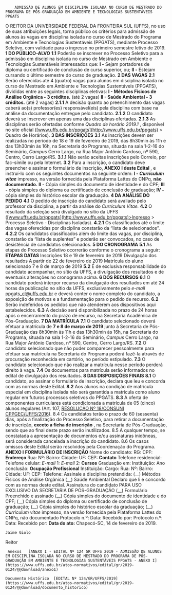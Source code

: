         ADMISSÃO DE ALUNOS EM DISCIPLINA ISOLADA NO CURSO DE MESTRADO DO PROGRAMA DE PÓS-GRADUAÇÃO EM AMBIENTE E TECNOLOGIAS SUSTENTÁVEIS PPGATS  

 O REITOR DA UNIVERSIDADE FEDERAL DA FRONTEIRA SUL (UFFS), no uso de suas atribuições legais, torna público os critérios para admissão de alunos às vagas em disciplina isolada no curso de Mestrado do Programa em Ambiente e Tecnologias Sustentáveis (PPGATS), mediante Processo Seletivo, com validade para o ingresso no primeiro semestre letivo de 2019.  **1 DO PÚBLICO-ALVO** **1.1**  Poderão se inscrever no Processo Seletivo para a admissão em disciplina isolada no curso de Mestrado em Ambiente e Tecnologias Sustentáveis interessados que: **I -**  Sejam portadores de diploma ou certificado de conclusão de curso superior, ou; **II -**  Estejam cursando o último semestre do curso de graduação.  **2 DAS VAGAS** **2.1**  Serão oferecidas até 4 (quatro) vagas para alunos em disciplina isolada no curso de Mestrado em Ambiente e Tecnologias Sustentáveis (PPGATS), divididas entre as seguintes disciplinas eletivas: **I - Métodos Físicos de Análise Orgânica - 3 créditos.** (até 2 vagas) **II - Saúde Ambiental - 3 créditos.** (até 2 vagas) **2.1.1**  A decisão quanto ao preenchimento das vagas caberá ao(s) professor(es) responsável(eis) pela disciplina com base na análise da documentação entregue pelo candidato. **2.1.2**  O candidato deverá se inscrever em apenas uma das disciplinas ofertadas. **2.1.3**  As disciplinas serão ofertadas conforme *Quadro de horário 2019.1* , disponível no site oficial ([www.uffs.edu.br/ppgats](http://www.uffs.edu.br/ppgats) > Quadro de Horários).  **3 DAS INSCRIÇÕES** **3.1**  As inscrições devem ser realizadas no período de 18 e 19 de fevereiro de 2019, das 8h30min às 11h e das 13h30min às 16h, na Secretaria do Programa, situada na sala 1-2-16 do Seminário, *Campus*  Cerro Largo, na Rua Major Antônio Cardoso, nº 590, Centro, Cerro Largo/RS. **3.1.1**  Não serão aceitas inscrições pelo Correio, por fac-símile ou pela Internet. **3.2**  Para a inscrição, o candidato deve preencher e assinar o formulário de inscrição, **ANEXO I deste Edital** , e instruí-lo com os seguintes documentos na seguinte ordem: **I - *Curriculum vitae***  impresso, na versão fornecida pela Plataforma Lattes do CNPq, **não documentado.** **II -**  Cópia simples do documento de identidade e do CPF; **III -**  cópia simples do diploma ou certificado de conclusão de graduação; **IV -**  cópia simples do histórico escolar da graduação.  **4 DA ANÁLISE DO PEDIDO** **4.1**  O pedido de inscrição do candidato será avaliado pelo professor da disciplina, a partir da análise do *Curriculum Vitae.* **4.2**  O resultado da seleção será divulgado no sítio da UFFS ([www.uffs.edu.br/ppgats](http://www.uffs.edu.br/ppgats)>Ingresso > Processo Seletivo - Disciplinas Isoladas). **4.2.1**  Os classificados até o limite das vagas oferecidas por disciplina constarão da “lista de selecionados”. **4.2.2**  Os candidatos classificados além do limite das vagas, por disciplina, constarão da “lista de suplentes” e poderão ser convocados, no caso de desistência de candidatos selecionados.  **5 DO CRONOGRAMA** **5.1**  As etapas do Processo Seletivo ocorrerão conforme o cronograma a seguir:     **ETAPAS**   **DATAS**     Inscrições   18 e 19 de fevereiro de 2019     Divulgação dos resultados   A partir de 22 de fevereiro de 2019     Matrícula do aluno selecionado   7 e 8 de março de 2019     **5.2**  É de exclusiva responsabilidade do candidato acompanhar, no sítio da UFFS, a divulgação dos resultados e de eventuais alterações no cronograma acima.  **6 DOS RECURSOS** **6.1**  O candidato poderá interpor recurso da divulgação dos resultados em até 24 horas da publicação no sítio da UFFS, exclusivamente pelo *e-mail*  ppgats\_cl@uffs.edu.br e deverá conter o nome completo do candidato, a exposição de motivos e a fundamentação para o pedido de recurso. **6.2**  Serão indeferidos os pedidos que não atenderem aos dispositivos aqui estabelecidos. **6.3**  A decisão será disponibilizada no prazo de 24 horas após o encerramento do prazo de recurso, na Secretaria Acadêmica de Pós-Graduação.  **7 DA MATRÍCULA** **7.1**  O candidato selecionado deverá efetuar a matrícula de **7 e 8 de março de 2019** junto à Secretaria de Pós-Graduação das 8h30min às 11h e das 13h30min às 16h, na Secretaria do Programa, situada na sala 1-2-16 do Seminário, *Campus*  Cerro Largo, na Rua Major Antônio Cardoso, nº 590, Centro, Cerro Largo/RS. **7.2**  O candidato selecionado que não puder comparecer pessoalmente para efetuar sua matrícula na Secretaria do Programa poderá fazê-la através de procuração reconhecida em cartório, no período estipulado. **7.3**  O candidato selecionado que não realizar a matrícula nesse período perderá direito à vaga. **7.4**  Os documentos para matrícula serão informados no edital de divulgação dos resultados.  **8 DAS DISPOSIÇÕES FINAIS** **8.1**  O candidato, ao assinar o formulário de inscrição, declara que leu e concorda com as normas deste Edital. **8.2**  Aos alunos na condição de matrícula especial em disciplina isolada não será garantida a matrícula como aluno regular em futuros processos seletivos do PPGATS. **8.3**  A oferta de componentes curriculares está condicionada a matrícula de 05 (cinco) alunos regulares (Art. 107, [RESOLUÇÃO Nº 18/CONSUNI CPPGEC/UFFS/2016](https://www.uffs.edu.br/atos-normativos/resolucao/consunicppgec/2016-0018)). 8.4 Os candidatos terão o prazo de 60 (sessenta) dias, após a finalização do Processo Seletivo, para retirar a documentação de inscrição, **exceto a ficha de inscrição** , na Secretaria de Pós-Graduação, sendo que ao final deste prazo serão inutilizados. 8.5 A qualquer tempo, se constatada a apresentação de documentos e/ou assinaturas inidôneas, será considerada cancelada a inscrição do candidato. 8.6 Os casos omissos deste Edital serão resolvidos pela Coordenação do Programa.   **ANEXO I**  **FORMULÁRIO DE INSCRIÇÃO**      Nome do candidato:     RG:   CPF:     **Endereço**     Rua:     Nº:   Bairro:   Cidade:     UF:   CEP:     **Contato**     Telefone residencial:   Telefone celular:     *E-mail*  1:     *E-mail*  2:     **Cursos**     Graduação em:     Instituição:   Ano conclusão:     **Ocupação Profissional**     Instituição:     Cargo:     Rua:     Nº:   Bairro:   Cidade:     UF:   CEP:     Telefone:                 Assinale a disciplina pretendida: (\_\_) Métodos Físicos de Análise Orgânica (\_\_) Saúde Ambiental   Declaro que li e concordo com as normas deste edital.   Assinatura do candidato PARA USO EXCLUSIVO DA SECRETARIA DE PÓS-GRADUAÇÃO (\_\_) Formulário Preenchido e assinado (\_\_) Cópia simples do documento de identidade e do CPF; (\_\_) Cópia simples do diploma ou certificado de conclusão de graduação; (\_\_) Cópia simples do histórico escolar da graduação; (\_\_) *Curriculum vitae*  impresso, na versão fornecida pela Plataforma Lattes do CNPq, não documentado     Protocolo n.º:   Data:   Recebido por:           Protocolo n.º:   Data:   Recebido por:          **Data do ato:** Chapecó-SC, 14 de fevereiro de 2019.   
 

    Jaime Giolo   
 Reitor 

     Anexos   [ANEXO I - EDITAL Nº 124 GR UFFS 2019 - ADMISSÃO DE ALUNOS EM DISCIPLINA ISOLADA NO CURSO DE MESTRADO DO PROGRAMA DE PÓS-GRADUAÇÃO EM AMBIENTE E TECNOLOGIAS SUSTENTÁVEIS PPGATS - ANEXO I](https://www.uffs.edu.br/atos-normativos/edital/gr/2019-0124/@@download/anexo1)  

    Documento Histórico  [EDITAL Nº 124/GR/UFFS/2019](https://www.uffs.edu.br/atos-normativos/edital/gr/2019-0124/@@download/documento_historico)     
      